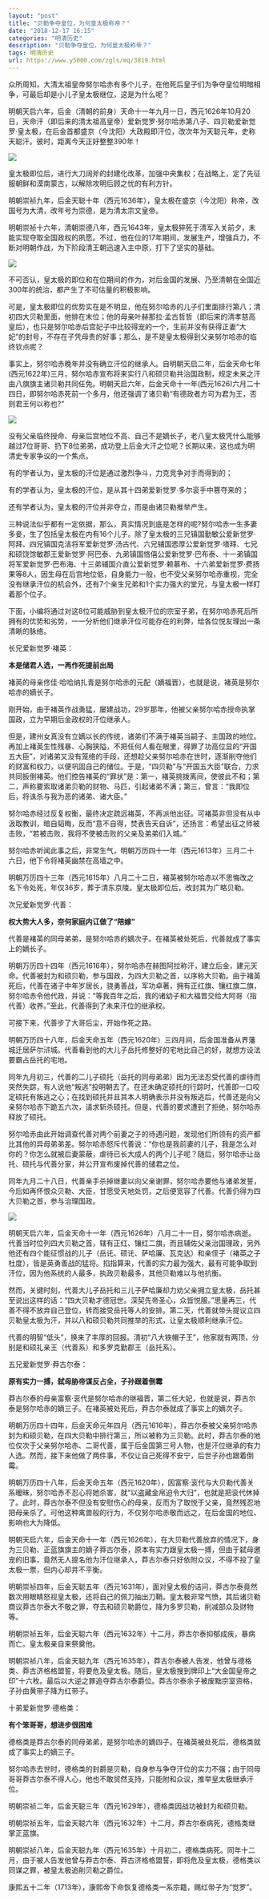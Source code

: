 ```yaml
---
layout: "post"
title: "贝勒争夺皇位，为何皇太极称帝？"
date: "2018-12-17 16:15"
categories: "明清历史"
description: "贝勒争夺皇位，为何皇太极称帝？"
tags: 明清历史
url: https://www.y5000.com/zgls/mq/3819.html
---
```






众所周知，大清太祖皇帝努尔哈赤有多个儿子，在他死后皇子们为争夺皇位明暗相争，可最后却是小儿子皇太极继位，这是为什么呢？

明朝天启六年，后金（清朝的前身）天命十一年九月一日，西元1626年10月20日，天命汗（即后来的清太祖高皇帝）爱新觉罗·努尔哈赤第八子、四贝勒爱新觉罗·皇太极，在后金首都盛京（今沈阳）大政殿即汗位，改次年为天聪元年，史称天聪汗。彼时，距离今天正好整整390年！

![](https://img.y5000.com/uploads/allimg/161025/8-161025133913950.jpg)

皇太极即位后，进行大刀阔斧的封建化改革，加强中央集权；在战略上，定了先征服朝鲜和漠南蒙古，以解除攻明后顾之忧的有利方针。

明朝崇祯九年，后金天聪十年（西元1636年），皇太极在盛京（今沈阳）称帝，改国号为大清，改年号为崇德，是为清太宗文皇帝。

明朝崇祯十六年，清朝崇德八年，西元1643年，皇太极猝死于清军入关前夕，未能实现夺取全国政权的夙愿。不过，他在位的17年期间，发展生产，增强兵力，不断对明朝作战，为下阶段清王朝迅速入主中原，打下了坚实的基础。

![](https://img.y5000.com/uploads/allimg/161025/8-161025133925L5.jpg)

不可否认，皇太极的即位和在位期间的作为，对后金国的发展、乃至清朝在全国近300年的统治，都产生了不可估量的积极影响。

可是，皇太极即位的优势实在是不明显，他在努尔哈赤的儿子们里面排行第八；清初四大贝勒里面，他排在末位；他的母亲叶赫那拉·孟古哲哲（即后来的清孝慈高皇后），也只是努尔哈赤后宫妃子中比较得宠的一个，生前并没有获得正妻“大妃”的封号，不存在子凭母贵的好事；那么，是不是皇太极得到父亲努尔哈赤的临终钦点呢？

事实上，努尔哈赤晚年并没有确立汗位的继承人。自明朝天启二年，后金天命七年(西元1622年)三月，努尔哈赤宣布将来实行八和硕贝勒共治国政制，规定未来之汗由八旗旗主诸贝勒共同任免。明朝天启六年，后金天命十一年(西元1626)六月二十四日，即努尔哈赤死前一个多月，他还强调了诸贝勒“有德政者方可为君为王，否则君王何以称也?”

![](https://img.y5000.com/uploads/allimg/161025/8-161025133933b2.jpg)

没有父亲临终授命、母亲后宫地位不高、自己不是嫡长子，老八皇太极凭什么能够越过7位哥哥、扔下8位弟弟，成功登上后金大汗之位呢？长期以来，这也成为明清史专家争议的一个焦点。

有的学者认为，皇太极的汗位是通过激烈争斗，力克竞争对手而得到的；

有的学者认为，皇太极的汗位，是从其十四弟爱新觉罗·多尔衮手中篡夺来的；

还有学者认为，皇太极的汗位并非夺立，而是由诸贝勒推举产生。

三种说法似乎都有一定依据，那么，真实情况到底是怎样的呢?努尔哈赤一生多妻多妾，生了包括皇太极在内有16个儿子。除了皇太极的三兄镇国勤敏公爱新觉罗·阿拜、四兄镇国克洁将军爱新觉罗·汤古代、六兄辅国悫厚公爱新觉罗·塔拜、七兄和硕饶馀敏郡王爱新觉罗·阿巴泰、九弟镇国恪僖公爱新觉罗·巴布泰、十一弟镇国将军爱新觉罗·巴布海、十三弟辅国介直公爱新觉罗·赖慕布、十六弟爱新觉罗·费扬果等8人，因生母在后宫地位低，自身能力一般，也不受父亲努尔哈赤重视，完全没有继承汗位的机会外，还有7个亲生兄弟和1个实力强大的堂兄，与皇太极一样盯着那个位子。

下面，小编将通过对这8位可能威胁到皇太极汗位的宗室子弟，在努尔哈赤死后所拥有的优势和劣势，一一分析他们继承汗位可能存在的利弊，给各位悦友理出一条清晰的脉络。

长兄爱新觉罗·褚英：

**本是储君人选，一再作死提前出局**

褚英的母亲佟佳·哈哈纳扎青是努尔哈赤的元配（嫡福晋），也就是说，褚英是努尔哈赤的嫡长子。

刚开始，由于褚英作战勇猛，屡建战功，29岁那年，他被父亲努尔哈赤授命执掌国政，立为早期后金政权的汗位继承人。

但是，建州女真没有立嫡以长的传统，诸弟们不满于褚英当嗣子、主国政的地位。再加上褚英生性残暴、心胸狭隘，不把任何人看在眼里，得罪了功高位显的“开国五大臣”，对诸弟又没有笼络的手段，还想趁父亲努尔哈赤在世时，逐渐削夺他们的财富和权力，以便巩固自己的储位。于是，“四贝勒”与“开国五大臣”联合，力求共同扳倒褚英。他们控告褚英的“罪状”是：第一，褚英挑拨离间，使彼此不和；第二，声称要索取诸弟贝勒的财物、马匹，引起诸弟不满；第三，曾言：“我即位后，将诛杀与我为恶的诸弟、诸大臣。”

努尔哈赤经过反复权衡，最终决定疏远褚英，不再派他出征。可褚英非但没有从中汲取教训，暗自韬晦，反而“意不自得，焚表告天自诉”，还扬言：希望出征之师被击败，“若被击败，我将不使被击败的父亲及弟弟们入城。”

努尔哈赤听闻此事之后，非常生气，明朝万历四十一年（西元1613年）三月二十六日，他下令将褚英幽禁在高墙之中。

明朝万历四十三年（西元1615年）八月二十二日，褚英被努尔哈赤以不思悔改之名下令处死，年仅36岁，葬于清东京陵。皇太极即位后，改封其为广略贝勒。

次兄爱新觉罗·代善：

**权大势大人多，奈何家庭内讧做了“陪嫁”**

代善是褚英的同母弟弟，是努尔哈赤的嫡次子。在褚英被处死后，代善就成了事实上的嫡长子。

明朝万历四十四年（西元1616年），努尔哈赤在赫图阿拉称汗，建立后金，建元天命。代善被封为和硕贝勒，参与国政，为四大贝勒之首，以序称大贝勒。由于褚英死后，代善在诸子中年岁居长，骁勇善战，军功卓著，拥有正红旗、镶红旗二旗，努尔哈赤令他代政，并说：“等我百年之后，我的诸幼子和大福晋交给大阿哥（指代善）收养。”至此，代善得到了未来汗位的继承权。

可接下来，代善步了大哥后尘，开始作死之路。

明朝万历四十八年，后金天命五年（西元1620年）三四月间，后金国准备从界藩城迁居萨尔浒城。代善看到他的大儿子岳托修整好的宅地比自己的好，就想方设法要霸占岳托的宅地。

同年九月初三，代善的二儿子硕托（岳托的同母弟弟）因为无法忍受代善的虐待而突然失踪，有人说他“叛逃”投明朝去了。在还未确定硕托的行踪时，代善即一口咬定硕托有叛逃之心；在找到硕托并且其本人明确表示并没有叛逃后，代善还是向父亲努尔哈赤下跪五六次，请求斩杀硕托。但是，代善的要求遭到了拒绝，努尔哈赤释放了硕托。

努尔哈赤由此开始调查代善对两个前妻之子的待遇问题，发现他们所领有的资产都比其他的异母弟弟差。努尔哈赤怒斥代善说：“你也是我前妻的儿子，我是怎么对你的？你怎么就被后妻蒙蔽，虐待已长大成人的两个儿子呢？随后，努尔哈赤让岳托、硕托与代善分家，并公开宣布废掉代善的储君之位。

同年九月二十八日，代善亲手杀掉继妻以向父亲谢罪，努尔哈赤要他与诸弟发誓，今后如再怀恨众贝勒、大臣，甘愿受天地处罚，之后便宽容了代善。代善仍得为四大贝勒之首，参与治理国政。

![](https://img.y5000.com/uploads/allimg/161025/8-161025133954437.jpg)

明朝天启六年，后金天命十一年（西元1626年）八月二十一日，努尔哈赤病逝。代善当时位列四大贝勒之首，辖有正红、镶红二旗，而且辅佐父亲治国理政，另外他还有四个能征惯战的儿子（岳讬、硕讬、萨哈廉、瓦克达）和亲侄子（褚英之子杜度），皆是英勇善战的猛将。掐指算来，代善的实力最为强大，最有可能争取到汗位，因为他系统的人最多，执政贝勒最多，其他贝勒难以与他抗衡。

然而，关键时刻，代善大儿子岳托和三儿子萨哈廉却力劝父亲拥立皇太极，岳托甚至说出这样的话：“四大贝勒才德冠世。深契先帝圣心，众皆悦服。”思量再三，代善不得不放弃自己登位，转而接受岳托等人的安排。第二天，代善就带头提议立四贝勒皇太极为汗，并以八和硕贝勒共同推举的形式，让皇太极顺利继承汗位。

代善的明智“低头”，换来了丰厚的回报。清初“八大铁帽子王”，他家就有两顶，分别是和硕礼亲王（代善系）和多罗克勤郡王（岳托系）。

五兄爱新觉罗·莽古尔泰：

**原有实力一搏，弑母胁帝谋反占全，子孙跟着倒霉**

莽古尔泰的母亲富察·衮代是努尔哈赤的继福晋，第二任大妃，也就是说，莽古尔泰是努尔哈赤的嫡三子。在褚英被处死后，莽古尔泰就成了事实上的嫡次子。

明朝万历四十四年，后金天命元年四月（西元1616年），莽古尔泰被父亲努尔哈赤封为和硕贝勒，在四大贝勒中排行第三，所以被称为三贝勒。此时，莽古尔泰的地位仅次于父亲努尔哈赤、二哥代善，属于后金国第三号人物，也是汗位继承的有力人选。然而，接下来他做了两件事，不仅让自己死得不安宁，后世子孙也跟着倒霉。

明朝万历四十八年，后金天命五年（西元1620年），因富察·衮代与大贝勒代善关系暧昧，努尔哈赤不忍心将她杀害，就“以盗藏金帛迫令大归”，也就是把衮代休掉了。此时，莽古尔泰不但没有安慰伤心的母亲，反而为了取悦于父亲，竟然残忍地把母亲杀了。可他这种禽兽般的行为，不仅努尔哈赤敬而远之，在后金国的地位、影响也大为降低。

明朝天启六年，后金天命十一年（西元1626年），在大贝勒代善放弃的情况下，身为三贝勒、正蓝旗旗主的嫡子莽古尔泰，原本有实力跟皇太极一搏，但由于弑母邀宠的旧事，竟然无人提名他为汗位继承人，莽古尔泰只好依附众议，不得不投了皇太极一票，但内心却并不平衡。

明朝崇祯四年，后金天聪五年（西元1631年），面对皇太极的诘问，莽古尔泰竟然数次用眼睛怒视皇太极，还将自己的佩刀抽出刀鞘。皇太极非常气愤，其后诸贝勒商议莽古尔泰大不敬之罪，夺去和硕贝勒爵位，降为多罗贝勒，削减部众及财物等。

明朝崇祯五年，后金天聪六年（西元1632年）十二月，莽古尔泰抑郁成疾，暴病而亡。皇太极亲自来祭奠他。

明朝崇祯八年，后金天聪九年（西元1635年），莽古尔泰被人告发，他曾与德格类、莽古济格格盟誓，将要危及皇太极。随后，皇太极搜到牌印上“大金国皇帝之印”十六枚。最后以大逆之罪追夺莽古尔泰爵位。莽古尔泰余子被废黜宗室资格，子孙由黄带子降为红带子。

十弟爱新觉罗·德格类：

**有个笨哥哥，想进步很困难**

德格类是莽古尔泰的同母弟弟，是努尔哈赤的嫡四子。在褚英被处死后，德格类就成了事实上的嫡三子。

努尔哈赤去世时，德格类的封爵是贝勒，自身参与争夺汗位的实力不强；由于同母哥哥莽古尔泰不得人心，他也不敢贸然支持，只能附和众议，推举皇太极继承汗位。

明朝崇祯二年，后金天聪三年（西元1629年），德格类因战功被封为和硕贝勒。

明朝崇祯五年，后金天聪六年（西元1632年）十二月，莽古尔泰病死，德格类继掌正蓝旗。

明朝崇祯八年，后金天聪九年（西元1635年）十月初二，德格类病死。同年十二月，由于被人告发他曾与莽古尔泰、莽古济格格盟誓，即将危及皇太极，德格类以同谋之罪，被皇太极追削贝勒之爵位。

康熙五十二年（1713年），康熙帝下命恢复德格类一系宗籍，赐红带子为“觉罗”。
